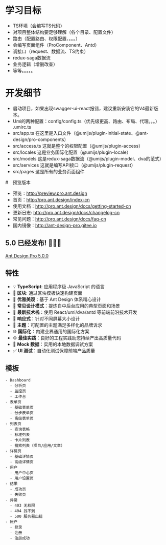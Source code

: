 # 学习目标

- TS环境（会编写TS代码）
- 对项目整体结构要足够理解（各个目录、配置文件）
- 路由（配置路由、权限配置、。。。）
- 会编写页面组件（ProComponent、Antd）
- 调接口（request、数据流、TS约束）
- redux-saga数据流
- 业务逻辑（增删改查）
- 等等。。。。。

# 开发细节

- 启动项目，如果出现swagger-ui-react报错，建议重新安装它的V4最新版本。
- Umi的两种配置：config/config.ts（优先级更高、路由、布局、代理。。。）  .umirc.ts
- src/app.ts 在这里是入口文件（@umijs/plugin-initial-state、@ant-design/pro-components）
- src/access.ts 这就是整个的权限配置（@umijs/plugin-access）
- src/locales 这是业务国际化配置（@umijs/plugin-locale）
- src/models 这是redux-saga数据流（@umijs/plugin-model、dva的范式）
- src/services 这就是编写API接口（@umijs/plugin-request）
- src/pages 这是所有的业务页面组件


#　预览版本

- 预览：http://preview.pro.ant.design
- 首页：http://pro.ant.design/index-cn
- 使用文档：http://pro.ant.design/docs/getting-started-cn
- 更新日志: http://pro.ant.design/docs/changelog-cn
- 常见问题：http://pro.ant.design/docs/faq-cn
- 国内镜像：http://ant-design-pro.gitee.io

## 5.0 已经发布! 🎉🎉🎉

[Ant Design Pro 5.0.0](https://github.com/ant-design/ant-design-pro/issues/8656)
## 特性

- :bulb: **TypeScript**: 应用程序级 JavaScript 的语言
- :scroll: **区块**: 通过区块模板快速构建页面
- :gem: **优雅美观**：基于 Ant Design 体系精心设计
- :triangular_ruler: **常见设计模式**：提炼自中后台应用的典型页面和场景
- :rocket: **最新技术栈**：使用 React/umi/dva/antd 等前端前沿技术开发
- :iphone: **响应式**：针对不同屏幕大小设计
- :art: **主题**：可配置的主题满足多样化的品牌诉求
- :globe_with_meridians: **国际化**：内建业界通用的国际化方案
- :gear: **最佳实践**：良好的工程实践助您持续产出高质量代码
- :1234: **Mock 数据**：实用的本地数据调试方案
- :white_check_mark: **UI 测试**：自动化测试保障前端产品质量

## 模板

```
- Dashboard
  - 分析页
  - 监控页
  - 工作台
- 表单页
  - 基础表单页
  - 分步表单页
  - 高级表单页
- 列表页
  - 查询表格
  - 标准列表
  - 卡片列表
  - 搜索列表（项目/应用/文章）
- 详情页
  - 基础详情页
  - 高级详情页
- 用户
  - 用户中心页
  - 用户设置页
- 结果
  - 成功页
  - 失败页
- 异常
  - 403 无权限
  - 404 找不到
  - 500 服务器出错
- 帐户
  - 登录
  - 注册
  - 注册成功
```
